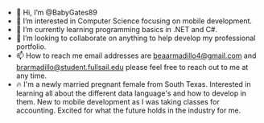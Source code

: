 - 👋 Hi, I’m @BabyGates89
- 👀 I’m interested in Computer Science focusing on mobile development.
- 🌱 I’m currently learning programming basics in .NET and C#.
- 💞️ I’m looking to collaborate on anything to help develop my professional portfolio.
- 📫 How to reach me email addresses are beaarmadillo4@gmail.com and brarmadillo@student.fullsail.edu
     please feel free to reach out to me at any time.
- 🔥 I'm a newly married pregnant female from South Texas. Interested in learning all about the
     different data language's and how to develop in them. New to mobile development as I was taking
     classes for accounting. Excited for what the future holds in the industry for me.

<!---
BabyGates89/BabyGates89 is a ✨ special ✨ repository because its `README.md` (this file) appears on your GitHub profile.
You can click the Preview link to take a look at your changes.
--->
